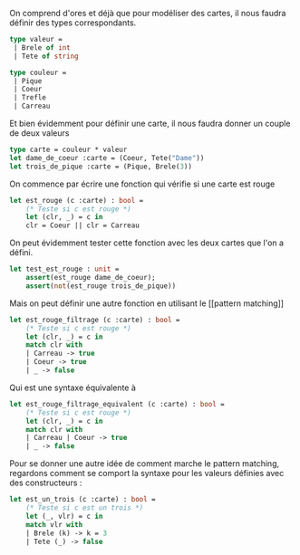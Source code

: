 On comprend d'ores et déjà que pour modéliser des cartes, il nous faudra définir des types correspondants.
```ocaml
type valeur =
 | Brele of int
 | Tete of string

type couleur =
 | Pique
 | Coeur
 | Trefle
 | Carreau
```

Et bien évidemment pour définir une carte, il nous faudra donner un couple de deux valeurs

```ocaml
type carte = couleur * valeur
let dame_de_coeur :carte = (Coeur, Tete("Dame"))
let trois_de_pique :carte = (Pique, Brele(3))
```

On commence par écrire une fonction qui vérifie si une carte est rouge
```ocaml
let est_rouge (c :carte) : bool =
	(* Teste si c est rouge *)
	let (clr, _) = c in
	clr = Coeur || clr = Carreau
```

On peut évidemment tester cette fonction avec les deux cartes que l'on a défini.
```ocaml
let test_est_rouge : unit =
    assert(est_rouge dame_de_coeur);
    assert(not(est_rouge trois_de_pique))
```

Mais on peut définir une autre fonction en utilisant le [[pattern matching]]
```ocaml
let est_rouge_filtrage (c :carte) : bool =
	(* Teste si c est rouge *)
	let (clr, _) = c in
	match clr with
	| Carreau -> true
	| Coeur -> true
	| _ -> false
```

Qui est une syntaxe équivalente à 
```ocaml
let est_rouge_filtrage_equivalent (c :carte) : bool =
	(* Teste si c est rouge *)
	let (clr, _) = c in
	match clr with
	| Carreau | Coeur -> true
	| _ -> false
```

Pour se donner une autre idée de comment marche le pattern matching, regardons comment se comport la syntaxe pour les valeurs définies avec des constructeurs :
```ocaml
let est_un_trois (c :carte) : bool =
	(* Teste si c est un trois *)
	let (_, vlr) = c in
	match vlr with
	| Brele (k) -> k = 3
	| Tete (_) -> false
```